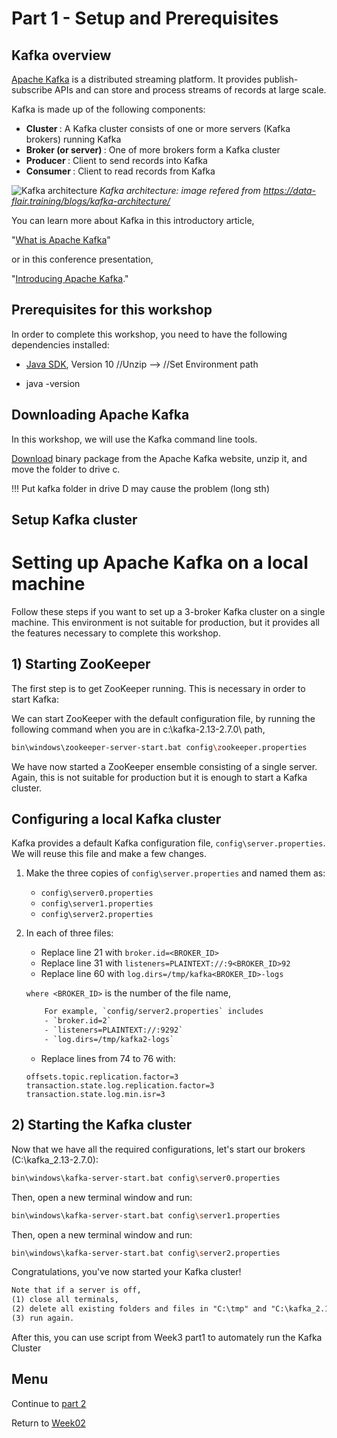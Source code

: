# Part 1 - Setup and Prerequisites

## Kafka overview

[Apache Kafka](https://kafka.apache.org) is a distributed streaming platform. It provides publish-subscribe APIs and can store and process streams of records at large scale.

Kafka is made up of the following components:
- <b> Cluster </b> : A Kafka cluster consists of one or more servers (Kafka brokers) running Kafka
- <b> Broker (or server) </b> : One of more brokers form a Kafka cluster
- <b> Producer </b> : Client to send records into Kafka
- <b> Consumer </b> : Client to read records from Kafka

![Kafka architecture](https://user-images.githubusercontent.com/69342162/128960348-ca77f81b-a858-4107-b5c8-a76239932b92.png)
*Kafka architecture: image refered from https://data-flair.training/blogs/kafka-architecture/*

You can learn more about Kafka in this introductory article,

"[What is Apache Kafka](https://developer.ibm.com/articles/an-introduction-to-apache-kafka/)" 

or in this conference presentation, 

"[Introducing Apache Kafka](https://developer.ibm.com/videos/an-introduction-to-apache-kafka/)."

## Prerequisites for this workshop

In order to complete this workshop, you need to have the following dependencies installed:

- [Java SDK](https://jdk.java.net/java-se-ri/10), Version 10 //Unzip --> //Set Environment path

- java -version

## Downloading Apache Kafka

In this workshop, we will use the Kafka command line tools.

[Download](https://drive.google.com/drive/folders/1FTdo0sqTpUwRl4EBtFBbXt6fRjtjAbi6?usp=sharing) binary package from the Apache Kafka website, unzip it, and move the folder to drive c.

!!! Put kafka folder in drive D may cause the problem (long sth)

## Setup Kafka cluster
# Setting up Apache Kafka on a local machine

Follow these steps if you want to set up a 3-broker Kafka cluster on a single machine. This environment is not suitable for production, but it provides all the features necessary to complete this workshop.

## 1) Starting ZooKeeper

The first step is to get ZooKeeper running. This is necessary in order to start Kafka:

We can start ZooKeeper with the default configuration file, by running the following command when you are in c:\kafka-2.13-2.7.0\ path,

```sh
bin\windows\zookeeper-server-start.bat config\zookeeper.properties
```

We have now started a ZooKeeper ensemble consisting of a single server. Again, this is not suitable for production but it is enough to start a Kafka cluster.

## Configuring a local Kafka cluster

Kafka provides a default Kafka configuration file, `config\server.properties`. We will reuse this file and make a few changes.

1. Make the three copies of `config\server.properties` and named them as:
    - `config\server0.properties`
    - `config\server1.properties`
    - `config\server2.properties`

2. In each of three files:
    - Replace line 21 with `broker.id=<BROKER_ID>`
    - Replace line 31 with `listeners=PLAINTEXT://:9<BROKER_ID>92`
    - Replace line 60 with `log.dirs=/tmp/kafka<BROKER_ID>-logs`
    
    `where <BROKER_ID>` is the number of the file name, 
     
    ```html
        For example, `config/server2.properties` includes
        - `broker.id=2`
        - `listeners=PLAINTEXT://:9292`
        - `log.dirs=/tmp/kafka2-logs`
    ```
    
    - Replace lines from 74 to 76 with:

    ```properties
    offsets.topic.replication.factor=3
    transaction.state.log.replication.factor=3
    transaction.state.log.min.isr=3
    ```

## 2) Starting the Kafka cluster

Now that we have all the required configurations, let's start our brokers (C:\kafka_2.13-2.7.0):

```sh
bin\windows\kafka-server-start.bat config\server0.properties
```

Then, open a new terminal window and run:

```sh
bin\windows\kafka-server-start.bat config\server1.properties
```

Then, open a new terminal window and run:
```sh
bin\windows\kafka-server-start.bat config\server2.properties
```

Congratulations, you've now started your Kafka cluster!

```html
Note that if a server is off,
(1) close all terminals,
(2) delete all existing folders and files in "C:\tmp" and "C:\kafka_2.13-2.7.0\logs", and 
(3) run again.
```

After this, you can use script from Week3 part1 to automately run the Kafka Cluster

## Menu
Continue to [part 2](../part2/README.md)

Return to [Week02](../README.md)




